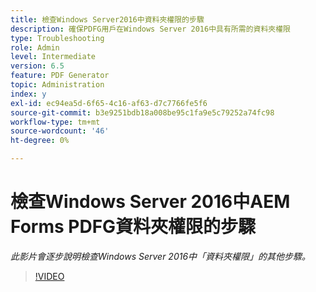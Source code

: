 ```yaml
---
title: 檢查Windows Server2016中資料夾權限的步驟
description: 確保PDFG用戶在Windows Server 2016中具有所需的資料夾權限
type: Troubleshooting
role: Admin
level: Intermediate
version: 6.5
feature: PDF Generator
topic: Administration
index: y
exl-id: ec94ea5d-6f65-4c16-af63-d7c7766fe5f6
source-git-commit: b3e9251bdb18a008be95c1fa9e5c79252a74fc98
workflow-type: tm+mt
source-wordcount: '46'
ht-degree: 0%

---
```


# 檢查Windows Server 2016中AEM Forms PDFG資料夾權限的步驟

*此影片會逐步說明檢查Windows Server 2016中「資料夾權限」的其他步驟。*

>[!VIDEO](https://video.tv.adobe.com/v/335519?quality=12&learn=on)
